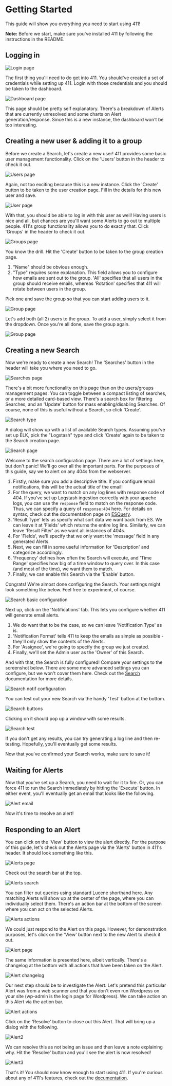 Getting Started
===============

This guide will show you everything you need to start using 411!

__Note:__ Before we start, make sure you've installed 411 by following the instructions in the README.


Logging in
----------

![Login page](/docs/imgs/gs_login.png?raw=true)

The first thing you'll need to do get into 411. You should've created a set of credentials while setting up 411. Login with those credentials and you should be taken to the dashboard.

![Dashboard page](/docs/imgs/gs_dashboard.png?raw=true)

This page should be pretty self explanatory. There's a breakdown of Alerts that are currently unresolved and some charts on Alert generation/response. Since this is a new instance, the dashboard won't be too interesting.


Creating a new user & adding it to a group
------------------------------------------

Before we create a Search, let's create a new user! 411 provides some basic user management functionality. Click on the 'Users' button in the header to check it out.

![Users page](/docs/imgs/gs_users.png?raw=true)

Again, not too exciting because this is a new instance. Click the 'Create' button to be taken to the user creation page. Fill in the details for this new user and save.

![User page](/docs/imgs/gs_user.png?raw=true)

With that, you should be able to log in with this user as well! Having users is nice and all, but chances are you'll want some Alerts to go out to multiple people. 411's group functionality allows you to do exactly that. Click 'Groups' in the header to check it out.

![Groups page](/docs/imgs/gs_groups.png?raw=true)

You know the drill. Hit the 'Create' button to be taken to the group creation page.

1. "Name" should be obvious enough.
2. "Type" requires some explanation. This field allows you to configure how emails are sent out to the group. 'All' specifies that all users in the group should receive emails, whereas 'Rotation' specifies that 411 will rotate between users in the group.

Pick one and save the group so that you can start adding users to it.

![Group page](/docs/imgs/gs_group.png?raw=true)

Let's add both (all 2) users to the group. To add a user, simply select it from the dropdown. Once you're all done, save the group again.

![Group page](/docs/imgs/gs_group_save.png?raw=true)


Creating a new Search
---------------------

Now we're ready to create a new Search! The 'Searches' button in the header will take you where you need to go.

![Searches page](/docs/imgs/gs_searches.png?raw=true)

There's a bit more functionality on this page than on the users/groups management pages. You can toggle between a compact listing of searches, or a more detailed card-based view. There's a search box for filtering Searches, and an 'Update' button for mass enabling/disabling Searches. Of course, none of this is useful without a Search, so click 'Create'.

![Search type](/docs/imgs/gs_searches_type.png?raw=true)

A dialog will show up with a list of available Search types. Assuming you've set up ELK, pick the "Logstash" type and click 'Create' again to be taken to the Search creation page.

![Search page](/docs/imgs/gs_search.png?raw=true)

Welcome to the search configuration page. There are a lot of settings here, but don't panic! We'll go over all the important parts. For the purposes of this guide, say we to alert on any 404s from the webserver.

1. Firstly, make sure you add a descriptive title. If you configure email notifications, this will be the actual title of the email!
2. For the query, we want to match on any log lines with response code of 404. If you've set up Logstash ingestion correctly with your apache logs, you can use the `response` field to match on the response code. Thus, we can specify a query of `response:404` here. For details on syntax, check out the documentation page on [ESQuery](/docs/ESQuery.md).
3. 'Result Type' lets us specify what sort data we want back from ES. We can leave it at 'Fields' which returns the entire log line. Similarly, we can leave 'Result Filter' as we want all instances of 404s.
4. For 'Fields', we'll specify that we only want the 'message' field in any generated Alerts.
5. Next, we can fill in some useful information for 'Description' and categorize accordingly.
6. 'Frequency' defines how often the Search will execute, and 'Time Range' specifies how big of a time window to query over. In this case (and most of the time), we want them to match.
7. Finally, we can enable this Search via the 'Enable' button.

Congrats! We're almost done configuring the Search. Your settings might look something like below. Feel free to experiment, of course.

![Search basic configuration](/docs/imgs/gs_search_basic.png?raw=true)

Next up, click on the 'Notifications' tab. This lets you configure whether 411 will generate email alerts.

1. We do want that to be the case, so we can leave 'Notification Type' as is.
2. 'Notification Format' tells 411 to keep the emails as simple as possible - they'll only show the contents of the Alerts.
3. For 'Assignee', we're going to specify the group we just created.
4. Finally, we'll set the Admin user as the 'Owner' of this Search.

And with that, the Search is fully configured! Compare your settings to the screenshot below. There are some more advanced settings you can configure, but we won't cover them here. Check out the [Search](/docs/Searches.md) documentation for more details.

![Search notif configuration](/docs/imgs/gs_search_notif.png?raw=true)

You can test out your new Search via the handy 'Test' button at the bottom.

![Search buttons](/docs/imgs/gs_search_buttons.png?raw=true)

Clicking on it should pop up a window with some results.

![Search test](/docs/imgs/gs_search_alerts.png?raw=true)

If you don't get any results, you can try generating a log line and then re-testing. Hopefully, you'll eventually get some results.

Now that you've confirmed your Search works, make sure to save it!


Waiting for Alerts
------------------

Now that you've set up a Search, you need to wait for it to fire. Or, you can force 411 to run the Search immediately by hitting the 'Execute' button. In either event, you'll eventually get an email that looks like the following.

![Alert email](/docs/imgs/gs_email.png?raw=true)

Now it's time to resolve an alert!


Responding to an Alert
----------------------

You can click on the 'View' button to view the alert directly. For the purpose of this guide, let's check out the Alerts page via the 'Alerts' button in 411's header. It should look something like this.

![Alerts page](/docs/imgs/gs_alerts.png?raw=true)

Check out the search bar at the top.

![Alerts search](/docs/imgs/gs_alerts_search.png?raw=true)

You can filter out queries using standard Lucene shorthand here. Any matching Alerts will show up at the center of the page, where you can individually select them. There's an action bar at the bottom of the screen where you can act on the selected Alerts.

![Alerts actions](/docs/imgs/gs_alerts_actions.png?raw=true)

We could just respond to the Alert on this page. However, for demonstration purposes, let's click on the 'View' button next to the new Alert to check it out.

![Alert page](/docs/imgs/gs_alert.png?raw=true)

The same information is presented here, albeit vertically. There's a changelog at the bottom with all actions that have been taken on the Alert.

![Alert changelog](/docs/imgs/gs_alert_changelog.png?raw=true)

Our next step should be to investigate the Alert. Let's pretend this particular Alert was from a web scanner and that you don't even run Wordpress on your site (wp-admin is the login page for Wordpress). We can take action on this Alert via the action bar.

![Alert actions](/docs/imgs/gs_alert_actions.png?raw=true)

Click on the 'Resolve' button to close out this Alert. That will bring up a dialog with the following.

![Alert2](/docs/imgs/gs_alert_resolve.png?raw=true)

We can resolve this as not being an issue and then leave a note explaining why. Hit the 'Resolve' button and you'll see the alert is now resolved!

![Alert3](/docs/imgs/gs_alert_resolved.png?raw=true)

That's it! You should now know enough to start using 411. If you're curious about any of 411's features, check out the [documentation](/docs/README.md).
